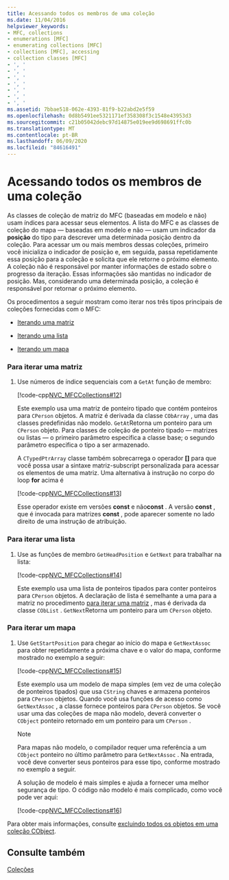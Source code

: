```yaml
---
title: Acessando todos os membros de uma coleção
ms.date: 11/04/2016
helpviewer_keywords:
- MFC, collections
- enumerations [MFC]
- enumerating collections [MFC]
- collections [MFC], accessing
- collection classes [MFC]
- ', '
- ', '
- ', '
- ', '
- ', '
- ', '
- ', '
ms.assetid: 7bbae518-062e-4393-81f9-b22abd2e5f59
ms.openlocfilehash: 0d8b5491ee5321171ef358308f3c1548e43953d3
ms.sourcegitcommit: c21b05042debc97d14875e019ee9d698691ffc0b
ms.translationtype: MT
ms.contentlocale: pt-BR
ms.lasthandoff: 06/09/2020
ms.locfileid: "84616491"
---
```

# <a name="accessing-all-members-of-a-collection"></a>Acessando todos os membros de uma coleção

As classes de coleção de matriz do MFC (baseadas em modelo e não) usam índices para acessar seus elementos. A lista do MFC e as classes de coleção do mapa — baseadas em modelo e não — usam um indicador da **posição** do tipo para descrever uma determinada posição dentro da coleção. Para acessar um ou mais membros dessas coleções, primeiro você inicializa o indicador de posição e, em seguida, passa repetidamente essa posição para a coleção e solicita que ele retorne o próximo elemento. A coleção não é responsável por manter informações de estado sobre o progresso da iteração. Essas informações são mantidas no indicador de posição. Mas, considerando uma determinada posição, a coleção é responsável por retornar o próximo elemento.

Os procedimentos a seguir mostram como iterar nos três tipos principais de coleções fornecidas com o MFC:

- [Iterando uma matriz](#_core_to_iterate_an_array)

- [Iterando uma lista](#_core_to_iterate_a_list)

- [Iterando um mapa](#_core_to_iterate_a_map)

### <a name="to-iterate-an-array"></a><a name="_core_to_iterate_an_array"></a>Para iterar uma matriz

1. Use números de índice sequenciais com a `GetAt` função de membro:

   [!code-cpp[NVC_MFCCollections#12](codesnippet/cpp/accessing-all-members-of-a-collection_1.cpp)]

   Este exemplo usa uma matriz de ponteiro tipado que contém ponteiros para `CPerson` objetos. A matriz é derivada da classe `CObArray` , uma das classes predefinidas não modelo. `GetAt`Retorna um ponteiro para um `CPerson` objeto. Para classes de coleção de ponteiro tipado — matrizes ou listas — o primeiro parâmetro especifica a classe base; o segundo parâmetro especifica o tipo a ser armazenado.

   A `CTypedPtrArray` classe também sobrecarrega o operador **[]** para que você possa usar a sintaxe matriz-subscript personalizada para acessar os elementos de uma matriz. Uma alternativa à instrução no corpo do loop **for** acima é

   [!code-cpp[NVC_MFCCollections#13](codesnippet/cpp/accessing-all-members-of-a-collection_2.cpp)]

   Esse operador existe em versões **const** e não**const** . A versão **const** , que é invocada para matrizes **const** , pode aparecer somente no lado direito de uma instrução de atribuição.

### <a name="to-iterate-a-list"></a><a name="_core_to_iterate_a_list"></a>Para iterar uma lista

1. Use as funções de membro `GetHeadPosition` e `GetNext` para trabalhar na lista:

   [!code-cpp[NVC_MFCCollections#14](codesnippet/cpp/accessing-all-members-of-a-collection_3.cpp)]

   Este exemplo usa uma lista de ponteiros tipados para conter ponteiros para `CPerson` objetos. A declaração de lista é semelhante a uma para a matriz no procedimento [para iterar uma matriz](#_core_to_iterate_an_array) , mas é derivada da classe `CObList` . `GetNext`Retorna um ponteiro para um `CPerson` objeto.

### <a name="to-iterate-a-map"></a><a name="_core_to_iterate_a_map"></a>Para iterar um mapa

1. Use `GetStartPosition` para chegar ao início do mapa e `GetNextAssoc` para obter repetidamente a próxima chave e o valor do mapa, conforme mostrado no exemplo a seguir:

   [!code-cpp[NVC_MFCCollections#15](codesnippet/cpp/accessing-all-members-of-a-collection_4.cpp)]

   Este exemplo usa um modelo de mapa simples (em vez de uma coleção de ponteiros tipados) que usa `CString` chaves e armazena ponteiros para `CPerson` objetos. Quando você usa funções de acesso como `GetNextAssoc` , a classe fornece ponteiros para `CPerson` objetos. Se você usar uma das coleções de mapa não modelo, deverá converter o `CObject` ponteiro retornado em um ponteiro para um `CPerson` .

    > [!NOTE]
    >  Para mapas não modelo, o compilador requer uma referência a um `CObject` ponteiro no último parâmetro para `GetNextAssoc` . Na entrada, você deve converter seus ponteiros para esse tipo, conforme mostrado no exemplo a seguir.

   A solução de modelo é mais simples e ajuda a fornecer uma melhor segurança de tipo. O código não modelo é mais complicado, como você pode ver aqui:

   [!code-cpp[NVC_MFCCollections#16](codesnippet/cpp/accessing-all-members-of-a-collection_5.cpp)]

Para obter mais informações, consulte [excluindo todos os objetos em uma coleção CObject](deleting-all-objects-in-a-cobject-collection.md).

## <a name="see-also"></a>Consulte também

[Coleções](collections.md)
